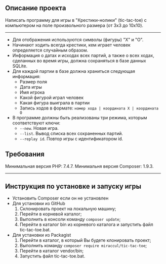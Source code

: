 ## Описание проекта

Написать программу для игры в "Крестики-нолики" (tic-tac-toe) с компьютером на поле произвольного размера (от 3x3 до 10x10).

* * *

* Для отображения используются символы (фигуры) "X" и "O".
* Начинают ходить всегда крестики, кем играет человек определяется случайным образом. 
* Информация о датах и исходах всех партий, а также о всех ходах, сделанных во время игры, должна сохраняться в базе данных SQLite.
* Для каждой партии в базе должна храниться следующая информация:
    * Размер поля
    * Дата игры
    * Имя игрока
    * Какой фигурой играл человек
    * Какая фигура выиграла в партии
    * Запись ходов в формате: 
      `номер хода | координата X | координата O`
* В программе должны быть реализованы три режима, которым соответствуют ключи:
    * `--new`. Новая игра.
    * `--list`. Вывод списка всех сохраненных партий.
    * `--replay id`. Повтор игры с идентификатором id.

## Требования

Минимальная версия PHP: 7.4.7.
Минимальня верcия Composer: 1.9.3.

* * *
## Инструкция по установке и запуску игры

* Установить Composer если он не установлен
* Для установки из GitHub
    1.  Склонировать проект на локальную машину;
    2.  Перейти в корневой каталог;
    3.  Выполнить в консоли команду `composer update`;
    4.  Перейти в каталог bin из корневого каталога и запустить файл tic-tac-toe.bat.
* Для установки из Packagist
    1.  Перейти в каталог, в который Вы будете клонировать проект;
    2.  Выполнить команду `composer require miraccul/tic-tac-toe`;
    3.  Перейти в каталог vendor/bin;
    4.  Запустить файл tic-tac-toe.bat.
